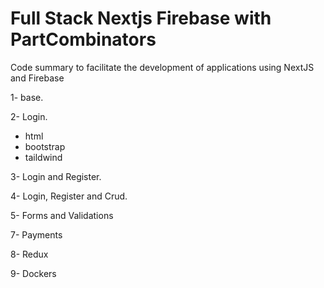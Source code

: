 # Full Stack Nextjs Firebase with PartCombinators
Code summary to facilitate the development of applications using NextJS and Firebase

1- base.

2- Login.
- html
- bootstrap
- taildwind

3- Login and Register.

4- Login, Register and Crud.

5- Forms and Validations

7- Payments

8- Redux

9- Dockers
